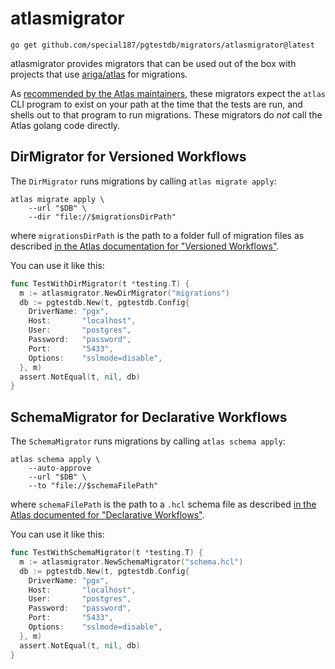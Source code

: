 # atlasmigrator

```shell
go get github.com/special187/pgtestdb/migrators/atlasmigrator@latest
```

atlasmigrator provides migrators that can be used out of the box with projects
that use [ariga/atlas](https://github.com/ariga/atlas) for migrations.

As [recommended by the Atlas
maintainers](https://github.com/ariga/atlas/issues/1527#issuecomment-1465123713),
these migrators expect the `atlas` CLI program to exist on your path at the time
that the tests are run, and shells out to that program to run migrations. These
migrators do *not* call the Atlas golang code directly.


## DirMigrator for Versioned Workflows

The `DirMigrator` runs migrations by calling `atlas migrate apply`:

```shell
atlas migrate apply \
    --url "$DB" \
    --dir "file://$migrationsDirPath"
```

where `migrationsDirPath` is the path to a folder full
of migration files as described [in the Atlas documentation for "Versioned
Workflows"](https://atlasgo.io/versioned/apply).

You can use it like this:

```go
func TestWithDirMigrator(t *testing.T) {
  m := atlasmigrator.NewDirMigrator("migrations")
  db := pgtestdb.New(t, pgtestdb.Config{
    DriverName: "pgx",
    Host:       "localhost",
    User:       "postgres",
    Password:   "password",
    Port:       "5433",
    Options:    "sslmode=disable",
  }, m)
  assert.NotEqual(t, nil, db)
}
```

## SchemaMigrator for Declarative Workflows

The `SchemaMigrator` runs migrations by calling `atlas schema apply`:

```shell
atlas schema apply \
    --auto-approve
    --url "$DB" \
    --to "file://$schemaFilePath"
```

where `schemaFilePath` is the path to a `.hcl` schema file as described [in the
Atlas documented for "Declarative
Workflows"](https://atlasgo.io/declarative/apply).

You can use it like this:
```go
func TestWithSchemaMigrator(t *testing.T) {
  m := atlasmigrator.NewSchemaMigrator("schema.hcl")
  db := pgtestdb.New(t, pgtestdb.Config{
    DriverName: "pgx",
    Host:       "localhost",
    User:       "postgres",
    Password:   "password",
    Port:       "5433",
    Options:    "sslmode=disable",
  }, m)
  assert.NotEqual(t, nil, db)
}
```
